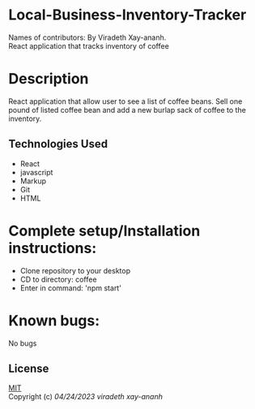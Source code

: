 # Local-Business-Inventory-Tracker
Names of contributors: By Viradeth Xay-ananh.  
React application that tracks inventory of coffee

# Description 
React application that allow user to see a list of coffee beans.  Sell one pound of listed coffee bean and add a new burlap sack of coffee to the inventory.

## Technologies Used
* React
* javascript
* Markup
* Git
* HTML

# Complete setup/Installation instructions:
* Clone repository to your desktop 
* CD to directory: coffee 
* Enter in command: 'npm start'

# Known bugs: 
No bugs 

## License

[MIT](https://opensource.org/licenses/MIT)  
Copyright (c) _04/24/2023_ _viradeth xay-ananh_
